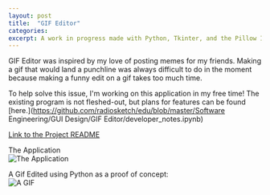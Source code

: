 ```yaml
---
layout: post
title:  "GIF Editor"
categories: 
excerpt: A work in progress made with Python, Tkinter, and the Pillow Imaging Library
---
```

GIF Editor was inspired by my love of posting memes for my friends. Making a gif that would land a punchline was always difficult to do in the moment because making a funny edit on a gif takes too much time.  

To help solve this issue, I'm working on this application in my free time! The existing program is not fleshed-out, but plans for features can be found [here.](https://github.com/radiosketch/edu/blob/master/Software Engineering/GUI Design/GIF Editor/developer_notes.ipynb)

[Link to the Project README](https://github.com/radiosketch/edu/tree/master/Software%20Engineering/GUI%20Design/GIF%20Editor)

The Application  
![The Application](https://cdn.discordapp.com/attachments/513555424247676929/1035363567702114354/unknown.png)  

A Gif Edited using Python as a proof of concept:  
![A GIF](https://cdn.discordapp.com/attachments/513555424247676929/999828879382421555/out2.gif)  